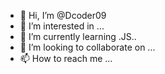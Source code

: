- 👋 Hi, I’m @Dcoder09
- 👀 I’m interested in ...
- 🌱 I’m currently learning .JS..
- 💞️ I’m looking to collaborate on ...
- 📫 How to reach me ...

<!---
Dcoder09/Dcoder09 is a ✨ special ✨ repository because its `README.md` (this file) appears on your GitHub profile.
You can click the Preview link to take a look at your changes.
--->
